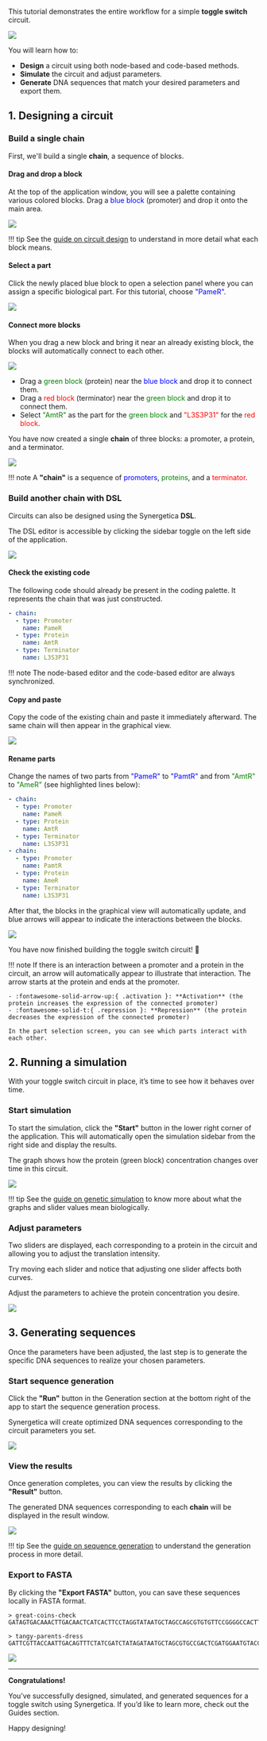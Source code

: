 This tutorial demonstrates the entire workflow for a simple **toggle switch** circuit.

![](../assets/imgs/tutorial/tutorial_goal.png)

You will learn how to:

- **Design** a circuit using both node-based and code-based methods.
- **Simulate** the circuit and adjust parameters.
- **Generate** DNA sequences that match your desired parameters and export them.

## 1. Designing a circuit

### Build a single chain
First, we'll build a single **chain**, a sequence of blocks.

#### Drag and drop a block

At the top of the application window, you will see a palette containing various colored blocks. Drag a <span style="color: blue">blue block</span> (promoter) and drop it onto the main area.

![](../assets/imgs/tutorial/dnd_parts.png)

!!! tip
    See the <u>[guide on circuit design](../guides/circuit-design.md)</u> to understand in more detail what each block means.

#### Select a part

Click the newly placed blue block to open a selection panel where you can assign a specific biological part. For this tutorial, choose <span style="color: blue">"PameR"</span>.

![](../assets/imgs/tutorial/select_parts.png)

#### Connect more blocks

When you drag a new block and bring it near an already existing block, the blocks will automatically connect to each other.

![](../assets/imgs/tutorial/dnd_new_parts.png)

- Drag a <span style="color: green">green block</span> (protein) near the <span style="color: blue">blue block</span> and drop it to connect them.
- Drag a <span style="color: red">red block</span> (terminator) near the <span style="color: green">green block</span> and drop it to connect them.
- Select <span style="color: green">"AmtR"</span> as the part for the <span style="color: green">green block</span> and <span style="color: red">"L3S3P31"</span> for the <span style="color: red">red block</span>.

You have now created a single **chain** of three blocks: a promoter, a protein, and a terminator.

![](../assets/imgs/tutorial/single_chain.png)

!!! note
    A **"chain"** is a sequence of <span style="color: blue">promoters</span>, <span style="color: green">proteins</span>, and a <span style="color: red">terminator</span>.

### Build another chain with DSL

Circuits can also be designed using the Synergetica **DSL**.

The DSL editor is accessible by clicking the sidebar toggle on the left side of the application.

![](../assets/imgs/tutorial/dsl_pallete.png)

#### Check the existing code

The following code should already be present in the coding palette. It represents the chain that was just constructed.

```yaml title="Circuit YAML"
- chain:
  - type: Promoter
    name: PameR
  - type: Protein
    name: AmtR
  - type: Terminator
    name: L3S3P31
```

!!! note
  	The node-based editor and the code-based editor are always synchronized.

#### Copy and paste

Copy the code of the existing chain and paste it immediately afterward. The same chain will then appear in the graphical view.

![](../assets/imgs/tutorial/dsl_copy_paste.png)

#### Rename parts

Change the names of two parts from <span style="color: blue">"PameR"</span> to <span style="color: blue">"PamtR"</span> and from <span style="color: green">"AmtR"</span> to <span style="color: green">"AmeR"</span> (see highlighted lines below):

```yaml hl_lines="10 12" title="Circuit YAML"
- chain:
  - type: Promoter
    name: PameR
  - type: Protein
    name: AmtR
  - type: Terminator
    name: L3S3P31
- chain:
  - type: Promoter
    name: PamtR
  - type: Protein
    name: AmeR
  - type: Terminator
    name: L3S3P31
```

After that, the blocks in the graphical view will automatically update, and blue arrows will appear to indicate the interactions between the blocks.

![](../assets/imgs/tutorial/dsl_name_change.png)

You have now finished building the toggle switch circuit! :raised_hands:

!!! note
  	If there is an interaction between a promoter and a protein in the circuit, an arrow will automatically appear to illustrate that interaction. The arrow starts at the protein and ends at the promoter.

    - :fontawesome-solid-arrow-up:{ .activation }: **Activation** (the protein increases the expression of the connected promoter)
    - :fontawesome-solid-t:{ .repression }: **Repression** (the protein decreases the expression of the connected promoter)

    In the part selection screen, you can see which parts interact with each other.

## 2. Running a simulation

With your toggle switch circuit in place, it’s time to see how it behaves over time.

### Start simulation

To start the simulation, click the **"Start"** button in the lower right corner of the application. This will automatically open the simulation sidebar from the right side and display the results.

The graph shows how the protein (green block) concentration changes over time in this circuit.

![](../assets/imgs/tutorial/simulation_first.png)

!!! tip
  	See the <u>[guide on genetic simulation](../guides/genetic-simulation.md)</u> to know more about what the graphs and slider values mean biologically.

### Adjust parameters

Two sliders are displayed, each corresponding to a protein in the circuit and allowing you to adjust the translation intensity.

Try moving each slider and notice that adjusting one slider affects both curves.

Adjust the parameters to achieve the protein concentration you desire.

![](../assets/imgs/tutorial/simulation_bar_move.png)

## 3. Generating sequences

Once the parameters have been adjusted, the last step is to generate the specific DNA sequences to realize your chosen parameters.

### Start sequence generation

Click the **"Run"** button in the Generation section at the bottom right of the app to start the sequence generation process.

Synergetica will create optimized DNA sequences corresponding to the circuit parameters you set.

![](../assets/imgs/tutorial/generation_generating.png)

### View the results

Once generation completes, you can view the results by clicking the **"Result"** button.

The generated DNA sequences corresponding to each **chain** will be displayed in the result window.

![](../assets/imgs/tutorial/generation_result.png)

!!! tip
    See the <u>[guide on sequence generation](../guides/sequence-generation.md)</u> to understand the generation process in more detail.

### Export to FASTA

By clicking the **"Export FASTA"** button, you can save these sequences locally in FASTA format.

``` fasta title="Example FASTA"
> great-coins-check
GATAGTGACAAACTTGACAACTCATCACTTCCTAGGTATAATGCTAGCCAGCGTGTGTTCCGGGGCCACTTGTTACTGCCCAATTATTGAACACCCTAACGGGTGTTTTTTTTTTTTTGGTCTACC

> tangy-parents-dress
GATTCGTTACCAATTGACAGTTTCTATCGATCTATAGATAATGCTAGCGTGCCGACTCGATGGAATGTACCATTGGCCCCCAATTATTGAACACCCTAACGGGTGTTTTTTTTTTTTTGGTCTACC
```

![](../assets/imgs/tutorial/generation_export.png)

---

**Congratulations!**

You’ve successfully designed, simulated, and generated sequences for a toggle switch using Synergetica. If you’d like to learn more, check out the Guides section.

Happy designing!
